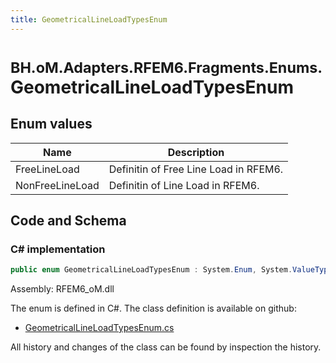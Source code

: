 ```yaml
---
title: GeometricalLineLoadTypesEnum
---
```


# <small>BH.oM.Adapters.RFEM6.Fragments.Enums.</small>**GeometricalLineLoadTypesEnum**



## Enum values

| Name            | Description                                                    |
|-----------------|----------------------------------------------------------------|
| FreeLineLoad |  Definitin of Free Line Load in RFEM6.  |
| NonFreeLineLoad |  Definitin of Line Load in RFEM6.  |


## Code and Schema

### C# implementation

``` C# title="C#"
public enum GeometricalLineLoadTypesEnum : System.Enum, System.ValueType, System.IComparable, System.ISpanFormattable, System.IFormattable, System.IConvertible
```

Assembly: RFEM6_oM.dll

The enum is defined in C#. The class definition is available on github:

- [GeometricalLineLoadTypesEnum.cs](https://github.com/BHoM/RFEM6_Toolkit/blob/develop/RFEM6_oM/Fragments\Enums\GeometricalLineLoadTypesEnum.cs)

All history and changes of the class can be found by inspection the history.
